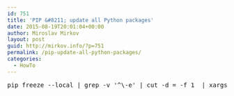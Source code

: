 ```yaml
---
id: 751
title: 'PIP &#8211; update all Python packages'
date: 2015-08-19T20:01:04+00:00
author: Miroslav Mirkov
layout: post
guid: http://mirkov.info/?p=751
permalink: /pip-update-all-python-packages/
categories:
  - HowTo
---
```

<pre>pip freeze --local | grep -v '^\-e' | cut -d = -f 1  | xargs pip install -U</pre>